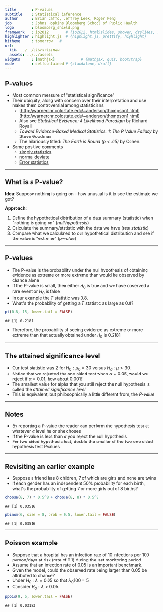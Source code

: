 ```yaml
---
title       : P-values
subtitle    : Statistical inference
author      : Brian Caffo, Jeffrey Leek, Roger Peng 
job         : Johns Hopkins Bloomberg School of Public Health
logo        : bloomberg_shield.png
framework   : io2012        # {io2012, html5slides, shower, dzslides, ...}
highlighter : highlight.js  # {highlight.js, prettify, highlight}
hitheme     : tomorrow   # 
url:
  lib: ../../librariesNew
  assets: ../../assets
widgets     : [mathjax]            # {mathjax, quiz, bootstrap}
mode        : selfcontained # {standalone, draft}
---
```


## P-values

* Most common measure of "statistical significance"
* Their ubiquity, along with concern over their interpretation and use
  makes them controversial among statisticians
  * [http://warnercnr.colostate.edu/~anderson/thompson1.html](http://warnercnr.colostate.edu/~anderson/thompson1.html)
  * Also see *Statistical Evidence: A Likelihood Paradigm* by Richard Royall 
  * *Toward Evidence-Based Medical Statistics. 1: The P Value Fallacy* by Steve Goodman
  * The hilariously titled: *The Earth is Round (p < .05)* by Cohen.
* Some positive comments
  * [simply statistics](http://simplystatistics.org/2012/01/06/p-values-and-hypothesis-testing-get-a-bad-rap-but-we/)
  * [normal deviate](http://normaldeviate.wordpress.com/2013/03/14/double-misunderstandings-about-p-values/)
  * [Error statistics](http://errorstatistics.com/2013/06/14/p-values-cant-be-trusted-except-when-used-to-argue-that-p-values-cant-be-trusted/)

---


## What is a P-value? 

__Idea__: Suppose nothing is going on - how unusual is it to see the estimate we got?

__Approach__: 

1. Define the hypothetical distribution of a data summary (statistic) when "nothing is going on" (_null hypothesis_)
2. Calculate the summary/statistic with the data we have (_test statistic_)
3. Compare what we calculated to our hypothetical distribution and see if the value is "extreme" (_p-value_)

---
## P-values
* The P-value is the probability under the null hypothesis of obtaining evidence as extreme or more extreme than would be observed by chance alone
* If the P-value is small, then either $H_0$ is true and we have observed a rare event or $H_0$ is false
*  In our example the $T$ statistic was $0.8$. 
  * What's the probability of getting a $T$ statistic as large as $0.8$?

```r
pt(0.8, 15, lower.tail = FALSE)
```

```
## [1] 0.2181
```

* Therefore, the probability of seeing evidence as extreme or more extreme than that actually obtained under $H_0$ is 0.2181

---
## The attained significance level
* Our test statistic was $2$ for $H_0 : \mu_0  = 30$ versus $H_a:\mu > 30$.
* Notice that we rejected the one sided test when $\alpha = 0.05$, would we reject if $\alpha = 0.01$, how about $0.001$?
* The smallest value for alpha that you still reject the null hypothesis is called the *attained significance level*
* This is equivalent, but philosophically a little different from, the *P-value*

---
## Notes
* By reporting a P-value the reader can perform the hypothesis
  test at whatever $\alpha$ level he or she choses
* If the P-value is less than $\alpha$ you reject the null hypothesis 
* For two sided hypothesis test, double the smaller of the two one
  sided hypothesis test Pvalues

---
## Revisiting an earlier example
- Suppose a friend has $8$ children, $7$ of which are girls and none are twins
- If each gender has an independent $50$% probability for each birth, what's the probability of getting $7$ or more girls out of $8$ births?

```r
choose(8, 7) * 0.5^8 + choose(8, 8) * 0.5^8
```

```
## [1] 0.03516
```

```r
pbinom(6, size = 8, prob = 0.5, lower.tail = FALSE)
```

```
## [1] 0.03516
```


---
## Poisson example
- Suppose that a hospital has an infection rate of 10 infections per 100 person/days at risk (rate of 0.1) during the last monitoring period.
- Assume that an infection rate of 0.05 is an important benchmark. 
- Given the model, could the observed rate being larger than 0.05 be attributed to chance?
- Under $H_0: \lambda = 0.05$ so that $\lambda_0 100 = 5$
- Consider $H_a: \lambda > 0.05$.


```r
ppois(9, 5, lower.tail = FALSE)
```

```
## [1] 0.03183
```




